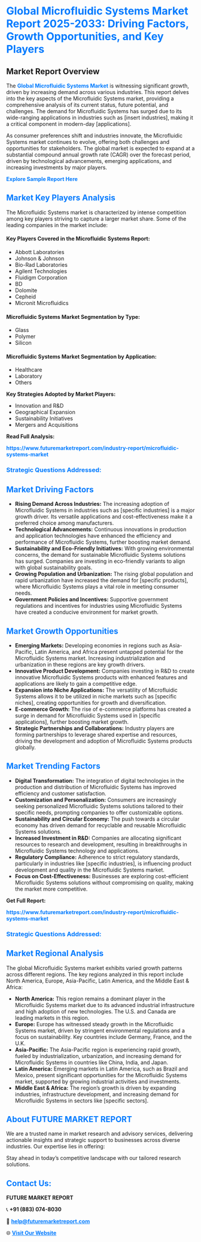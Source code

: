 <h1 style="color: #007BFF;">Global Microfluidic Systems Market Report 2025-2033: Driving Factors, Growth Opportunities, and Key Players</h1>

<section id="overview">
<h2>Market Report Overview</h2>
<p>The <a href="https://www.futuremarketreport.com/industry-report/microfluidic-systems-market" style="color: #007BFF; text-decoration: none;"><strong>Global Microfluidic Systems Market</strong></a> is witnessing significant growth, driven by increasing demand across various industries. This report delves into the key aspects of the Microfluidic Systems market, providing a comprehensive analysis of its current status, future potential, and challenges. The demand for Microfluidic Systems has surged due to its wide-ranging applications in industries such as [insert industries], making it a critical component in modern-day [applications].</p>
<p>As consumer preferences shift and industries innovate, the Microfluidic Systems market continues to evolve, offering both challenges and opportunities for stakeholders. The global market is expected to expand at a substantial compound annual growth rate (CAGR) over the forecast period, driven by technological advancements, emerging applications, and increasing investments by major players.</p>
</section>

<section id="overview">
<p><a href="https://www.futuremarketreport.com/request-sample/reportId=77028" style="color: #007BFF; text-decoration: none;"><strong>Explore Sample Report Here</strong></a></p>
</section>

<section id="key-players">
<h2 style="color: #007BFF;">Market Key Players Analysis</h2>
<p>The Microfluidic Systems market is characterized by intense competition among key players striving to capture a larger market share. Some of the leading companies in the market include:</p>
<h4>Key Players Covered in the Microfluidic Systems Report:</h4>
<ul><li>Abbott Laboratories</li><li>Johnson &amp; Johnson</li><li>Bio-Rad Laboratories</li><li>Agilent Technologies</li><li>Fluidigm Corporation</li><li>BD</li><li>Dolomite</li><li>Cepheid</li><li>Micronit Microfluidics</li></ul>
<h4>Microfluidic Systems Market Segmentation by Type:</h4>
<ul><li>Glass</li><li>Polymer</li><li>Silicon</li></ul>

<h4>Microfluidic Systems Market Segmentation by Application:</h4>
<ul><li>Healthcare</li><li>Laboratory</li><li>Others</li></ul>
<p><strong>Key Strategies Adopted by Market Players:</strong></p>
<ul>
<li>Innovation and R&D</li>
<li>Geographical Expansion</li>
<li>Sustainability Initiatives</li>
<li>Mergers and Acquisitions</li>
</ul>
</section>

<section>
<p><strong>Read Full Analysis: </strong></p><a href="https://www.futuremarketreport.com/industry-report/microfluidic-systems-market" style="color: #007BFF; text-decoration: none;"><strong>https://www.futuremarketreport.com/industry-report/microfluidic-systems-market</strong></a>
<h3 style="color: #007BFF;">Strategic Questions Addressed:</h3>
</section>

<section id="driving-factors">
<h2 style="color: #007BFF;">Market Driving Factors</h2>
<ul>
<li><strong>Rising Demand Across Industries:</strong> The increasing adoption of Microfluidic Systems in industries such as [specific industries] is a major growth driver. Its versatile applications and cost-effectiveness make it a preferred choice among manufacturers.</li>
<li><strong>Technological Advancements:</strong> Continuous innovations in production and application technologies have enhanced the efficiency and performance of Microfluidic Systems, further boosting market demand.</li>
<li><strong>Sustainability and Eco-Friendly Initiatives:</strong> With growing environmental concerns, the demand for sustainable Microfluidic Systems solutions has surged. Companies are investing in eco-friendly variants to align with global sustainability goals.</li>
<li><strong>Growing Population and Urbanization:</strong> The rising global population and rapid urbanization have increased the demand for [specific products], where Microfluidic Systems plays a vital role in meeting consumer needs.</li>
<li><strong>Government Policies and Incentives:</strong> Supportive government regulations and incentives for industries using Microfluidic Systems have created a conducive environment for market growth.</li>
</ul>
</section>

<section id="growth-opportunities">
<h2 style="color: #007BFF;">Market Growth Opportunities</h2>
<ul>
<li><strong>Emerging Markets:</strong> Developing economies in regions such as Asia-Pacific, Latin America, and Africa present untapped potential for the Microfluidic Systems market. Increasing industrialization and urbanization in these regions are key growth drivers.</li>
<li><strong>Innovative Product Development:</strong> Companies investing in R&D to create innovative Microfluidic Systems products with enhanced features and applications are likely to gain a competitive edge.</li>
<li><strong>Expansion into Niche Applications:</strong> The versatility of Microfluidic Systems allows it to be utilized in niche markets such as [specific niches], creating opportunities for growth and diversification.</li>
<li><strong>E-commerce Growth:</strong> The rise of e-commerce platforms has created a surge in demand for Microfluidic Systems used in [specific applications], further boosting market growth.</li>
<li><strong>Strategic Partnerships and Collaborations:</strong> Industry players are forming partnerships to leverage shared expertise and resources, driving the development and adoption of Microfluidic Systems products globally.</li>
</ul>
</section>

<section id="trending-factors">
<h2 style="color: #007BFF;">Market Trending Factors</h2>
<ul>
<li><strong>Digital Transformation:</strong> The integration of digital technologies in the production and distribution of Microfluidic Systems has improved efficiency and customer satisfaction.</li>
<li><strong>Customization and Personalization:</strong> Consumers are increasingly seeking personalized Microfluidic Systems solutions tailored to their specific needs, prompting companies to offer customizable options.</li>
<li><strong>Sustainability and Circular Economy:</strong> The push towards a circular economy has driven demand for recyclable and reusable Microfluidic Systems solutions.</li>
<li><strong>Increased Investment in R&D:</strong> Companies are allocating significant resources to research and development, resulting in breakthroughs in Microfluidic Systems technology and applications.</li>
<li><strong>Regulatory Compliance:</strong> Adherence to strict regulatory standards, particularly in industries like [specific industries], is influencing product development and quality in the Microfluidic Systems market.</li>
<li><strong>Focus on Cost-Effectiveness:</strong> Businesses are exploring cost-efficient Microfluidic Systems solutions without compromising on quality, making the market more competitive.</li>
</ul>
</section>

<section>
<p><strong>Get Full Report: </strong></p><a href="https://www.futuremarketreport.com/industry-report/microfluidic-systems-market" style="color: #007BFF; text-decoration: none;"><strong>https://www.futuremarketreport.com/industry-report/microfluidic-systems-market</strong></a>
<h3 style="color: #007BFF;">Strategic Questions Addressed:</h3>
</section>


<section id="regional-analysis">
<h2 style="color: #007BFF;">Market Regional Analysis</h2>
<p>The global Microfluidic Systems market exhibits varied growth patterns across different regions. The key regions analyzed in this report include North America, Europe, Asia-Pacific, Latin America, and the Middle East & Africa:</p>
<ul>
<li><strong>North America:</strong> This region remains a dominant player in the Microfluidic Systems market due to its advanced industrial infrastructure and high adoption of new technologies. The U.S. and Canada are leading markets in this region.</li>
<li><strong>Europe:</strong> Europe has witnessed steady growth in the Microfluidic Systems market, driven by stringent environmental regulations and a focus on sustainability. Key countries include Germany, France, and the U.K.</li>
<li><strong>Asia-Pacific:</strong> The Asia-Pacific region is experiencing rapid growth, fueled by industrialization, urbanization, and increasing demand for Microfluidic Systems in countries like China, India, and Japan.</li>
<li><strong>Latin America:</strong> Emerging markets in Latin America, such as Brazil and Mexico, present significant opportunities for the Microfluidic Systems market, supported by growing industrial activities and investments.</li>
<li><strong>Middle East & Africa:</strong> The region’s growth is driven by expanding industries, infrastructure development, and increasing demand for Microfluidic Systems in sectors like [specific sectors].</li>
</ul>
</section>

<footer>
<h2 style="color: #007BFF;">About FUTURE MARKET REPORT</h2>
<p>We are a trusted name in market research and advisory services, delivering actionable insights and strategic support to businesses across diverse industries. Our expertise lies in offering:</p>

<p>Stay ahead in today’s competitive landscape with our tailored research solutions.</p>

<h2 style="color: #007BFF;">Contact Us:</h2>
<p><strong>FUTURE MARKET REPORT</strong></p>
<p>📞 <strong>+91 (883) 074-8030</strong></p>
<p>📧 <strong><a href="mailto:help@futuremarketreport.com" style="color: #007BFF;">help@futuremarketreport.com</a></strong></p>
<p>🌐 <strong><a href="https://www.futuremarketreport.com/" style="color: #007BFF;">Visit Our Website</a></strong></p>
</footer>